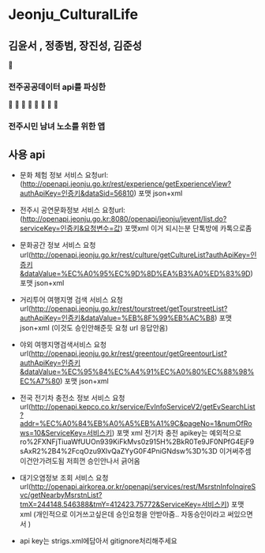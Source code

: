 

# Jeonju_CulturalLife
  
## 김윤서 , 정종범, 장진성, 김준성 
:book: 
### 전주공공데이터 api를 파싱한
👦 👧 👩 👨 👶 👵 👴 👱
### 전주시민 남녀 노소를 위한 앱  

## 사용 api
- 문화 체험 정보 서비스 요청url:(http://openapi.jeonju.go.kr/rest/experience/getExperienceView?authApiKey=인증키&dataSid=56810) 포맷 json+xml
- 전주시 공연문화정보 서비스 요청url:(http://openapi.jeonju.go.kr:8080/openapi/jeonju/jevent/list.do?serviceKey=인증키&요청변수=값) 포맷xml 이거 되시는분 단톡방에 카톡으로좀 

- 문화공간 정보 서비스 요청url(http://openapi.jeonju.go.kr/rest/culture/getCultureList?authApiKey=인증키&dataValue=%EC%A0%95%EC%9D%8D%EA%B3%A0%ED%83%9D) 포맷 json+xml
- 거리투어 여행지명 검색 서비스 요청url(http://openapi.jeonju.go.kr/rest/tourstreet/getTourstreetList?authApiKey=인증키&dataValue=%EB%8F%99%EB%AC%B8) 포맷 json+xml (이것도 승인안해준듯 요청 url 응답안옴)
- 야외 여행지명검색서비스 요청url(http://openapi.jeonju.go.kr/rest/greentour/getGreentourList?authApiKey=인증키&dataValue=%EC%95%84%EC%A4%91%EC%A0%80%EC%88%98%EC%A7%80) 포맷 json+xml
- 전국 전기차 충전소 정보 서비스 요청url(http://openapi.kepco.co.kr/service/EvInfoServiceV2/getEvSearchList?addr=%EC%A0%84%EB%A0%A5%EB%A1%9C&pageNo=1&numOfRows=10&ServiceKey=서비스키) 포맷 xml 전기차 충전 apikey는 예외적으로 ro%2FXNFjTiuaWfUUOn939KiFkMvs0z915H%2BkR0Te9JF0NPfG4EjF9sAxR2%2B4%2FcqOzu9XlvQaZYyG0F4PniGNdsw%3D%3D 이거써주셈 이건안가려도됨 저희껀 승인안나서 긁어옴 
- 대기오염정보 조회 서비스 요청url(http://openapi.airkorea.or.kr/openapi/services/rest/MsrstnInfoInqireSvc/getNearbyMsrstnList?tmX=244148.546388&tmY=412423.75772&ServiceKey=서비스키) 포맷 xml  (개인적으로 이거쓰고싶은데 승인요청을 안받아줌.. 자동승인이라고 써있으면서 )
- api key는 strigs.xml에담아서 gitignore처리해주세요  
